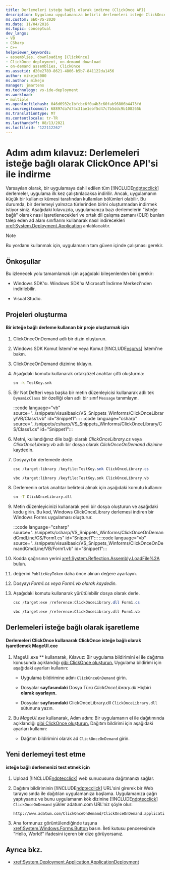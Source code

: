 ```yaml
---
title: Derlemeleri isteğe bağlı olarak indirme (ClickOnce API)
description: Uygulama uygulamanıza belirli derlemeleri isteğe ClickOnce olarak işaretlemeyi ve ortak dil çalışma zamanının ihtiyacı olduğunda bunları indirmeyi öğrenin.
ms.custom: SEO-VS-2020
ms.date: 11/04/2016
ms.topic: conceptual
dev_langs:
- VB
- CSharp
- C++
helpviewer_keywords:
- assemblies, downloading [ClickOnce]
- ClickOnce deployment, on-demand download
- on-demand assemblies, ClickOnce
ms.assetid: d20e2789-8621-4806-b5b7-841122da1456
author: mikejo5000
ms.author: mikejo
manager: jmartens
ms.technology: vs-ide-deployment
ms.workload:
- multiple
ms.openlocfilehash: 046d6932e1bfcbc6f0a4b3c60fab96806b4473fd
ms.sourcegitcommit: 68897da7d74c31ae1ebf5d47c7b5ddc9b108265b
ms.translationtype: MT
ms.contentlocale: tr-TR
ms.lasthandoff: 08/13/2021
ms.locfileid: "122112262"
---
```

# <a name="walkthrough-download-assemblies-on-demand-with-the-clickonce-deployment-api"></a>Adım adım kılavuz: Derlemeleri isteğe bağlı olarak ClickOnce API'si ile indirme
Varsayılan olarak, bir uygulamaya dahil edilen tüm [!INCLUDE[ndptecclick](../deployment/includes/ndptecclick_md.md)] derlemeler, uygulama ilk kez çalıştırılacaksa indirilir. Ancak, uygulamanın küçük bir kullanıcı kümesi tarafından kullanılan bölümleri olabilir. Bu durumda, bir derlemeyi yalnızca türlerinden birini oluşturmadan indirmek istiyor siniz. Aşağıdaki kılavuzda, uygulamanıza bazı derlemelerin "isteğe bağlı" olarak nasıl işaretlenecekleri ve ortak dil çalışma zamanı (CLR) bunları talep eden ad alanı sınıflarını kullanarak nasıl indirecekleri <xref:System.Deployment.Application> anlatılacaktır.

> [!NOTE]
> Bu yordamı kullanmak için, uygulamanın tam güven içinde çalışması gerekir.

## <a name="prerequisites"></a>Önkoşullar
 Bu izlenecek yolu tamamlamak için aşağıdaki bileşenlerden biri gerekir:

- Windows SDK'sı. Windows SDK'sı Microsoft İndirme Merkezi'nden indirilebilir.

- Visual Studio.

## <a name="create-the-projects"></a>Projeleri oluşturma

#### <a name="to-create-a-project-that-uses-an-on-demand-assembly"></a>Bir isteğe bağlı derleme kullanan bir proje oluşturmak için

1. ClickOnceOnDemand adlı bir dizin oluşturun.

2. Windows SDK Komut İstemi'ne veya Komut [!INCLUDE[vsprvs](../code-quality/includes/vsprvs_md.md)] İstemi'ne bakın.

3. ClickOnceOnDemand dizinine tıklayın.

4. Aşağıdaki komutu kullanarak ortak/özel anahtar çifti oluşturma:

   ```cmd
   sn -k TestKey.snk
   ```

5. Bir Not Defteri veya başka bir metin düzenleyicisi kullanarak adlı tek `DynamicClass` bir özelliği olan adlı bir sınıf `Message` tanımlayın.

    :::code language="vb" source="../snippets/visualbasic/VS_Snippets_Winforms/ClickOnceLibrary/VB/Class1.vb" id="Snippet1":::
    :::code language="csharp" source="../snippets/csharp/VS_Snippets_Winforms/ClickOnceLibrary/CS/Class1.cs" id="Snippet1":::

6. Metni, kullandığınız dile bağlı olarak *ClickOnceLibrary.cs* veya *ClickOnceLibrary.vb* adlı bir dosya olarak *ClickOnceOnDemand dizinine* kaydedin.

7. Dosyayı bir derlemede derle.

   ```csharp
   csc /target:library /keyfile:TestKey.snk ClickOnceLibrary.cs
   ```

   ```vb
   vbc /target:library /keyfile:TestKey.snk ClickOnceLibrary.vb
   ```

8. Derlemenin ortak anahtar belirteci almak için aşağıdaki komutu kullanın:

   ```cmd
   sn -T ClickOnceLibrary.dll
   ```

9. Metin düzenleyicinizi kullanarak yeni bir dosya oluşturun ve aşağıdaki kodu girin. Bu kod, Windows ClickOnceLibrary derlemesi indiren bir Windows Forms uygulaması oluşturur.

    :::code language="csharp" source="../snippets/csharp/VS_Snippets_Winforms/ClickOnceOnDemandCmdLine/CS/Form1.cs" id="Snippet1":::
    :::code language="vb" source="../snippets/visualbasic/VS_Snippets_Winforms/ClickOnceOnDemandCmdLine/VB/Form1.vb" id="Snippet1":::

10. Kodda çağrısının yerini <xref:System.Reflection.Assembly.LoadFile%2A> bulun.

11. değerini `PublicKeyToken` daha önce alınan değere ayarlayın.

12. Dosyayı *Form1.cs veya Form1.vb* *olarak kaydedin.*

13. Aşağıdaki komutu kullanarak yürütülebilir dosya olarak derle.

    ```csharp
    csc /target:exe /reference:ClickOnceLibrary.dll Form1.cs
    ```

    ```vb
    vbc /target:exe /reference:ClickOnceLibrary.dll Form1.vb
    ```

## <a name="mark-assemblies-as-optional"></a>Derlemeleri isteğe bağlı olarak işaretleme

#### <a name="to-mark-assemblies-as-optional-in-your-clickonce-application-by-using-mageuiexe"></a>Derlemeleri ClickOnce kullanarak ClickOnce isteğe bağlı olarak işaretlemek MageUI.exe

1. MageUI.exe ** kullanarak, Kılavuz: Bir uygulama bildirimini el ile dağıtma konusunda açıklandığı [gibi ClickOnce oluşturun.](../deployment/walkthrough-manually-deploying-a-clickonce-application.md) Uygulama bildirimi için aşağıdaki ayarları kullanın:

    - Uygulama bildirimine adını `ClickOnceOnDemand` girin.

    - Dosyalar **sayfasındaki** Dosya Türü *ClickOnceLibrary.dll* Hiçbiri **olarak** **ayarlayın.**

    - Dosyalar **sayfasındaki** ClickOnceLibrary.dll `ClickOnceLibrary.dll` sütununa yazın. 

2. Bu *MageUI.exe* kullanarak, Adım adım: Bir uygulamanın el ile dağıtımında açıklandığı [gibi ClickOnce oluşturun.](../deployment/walkthrough-manually-deploying-a-clickonce-application.md) Dağıtım bildirimi için aşağıdaki ayarları kullanın:

    - Dağıtım bildirimini olarak ad `ClickOnceOnDemand` girin.

## <a name="testing-the-new-assembly"></a>Yeni derlemeyi test etme

#### <a name="to-test-your-on-demand-assembly"></a>isteğe bağlı derlemenizi test etmek için

1. Upload [!INCLUDE[ndptecclick](../deployment/includes/ndptecclick_md.md)] web sunucusuna dağıtmanızı sağlar.

2. Dağıtım bildiriminin [!INCLUDE[ndptecclick](../deployment/includes/ndptecclick_md.md)] URL'sini girerek bir Web tarayıcısında ile dağıtılan uygulamanıza başlama. Uygulamanıza çağrı yaptıysanız ve bunu uygulamanın kök dizinine [!INCLUDE[ndptecclick](../deployment/includes/ndptecclick_md.md)] `ClickOnceOnDemand` yükler adatum.com URL'niz şöyle olur:

   ```
   http://www.adatum.com/ClickOnceOnDemand/ClickOnceOnDemand.application
   ```

3. Ana formunuz görüntülendiğinde tuşuna <xref:System.Windows.Forms.Button> basın. İleti kutusu penceresinde "Hello, World!" ifadesini içeren bir dize görüyorsanız.

## <a name="see-also"></a>Ayrıca bkz.
- <xref:System.Deployment.Application.ApplicationDeployment>